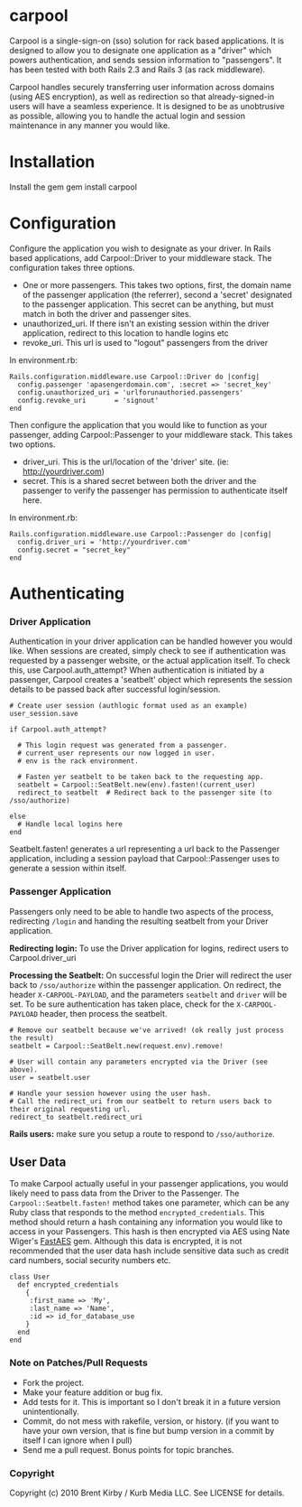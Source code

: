 # carpool

Carpool is a single-sign-on (sso) solution for rack based applications. It is designed to allow you to designate one application as a "driver" which powers authentication, and sends session information to "passengers". It has been tested with both Rails 2.3 and Rails 3 (as rack middleware).

Carpool handles securely transferring user information across domains (using AES encryption), as well as redirection so that already-signed-in users will have a seamless experience. It is designed to be as unobtrusive as possible, allowing you to handle the actual login and session maintenance in any manner you would like.

# Installation

Install the gem
	gem install carpool
	
# Configuration

Configure the application you wish to designate as your driver. In Rails based applications, add Carpool::Driver to your middleware stack. The configuration takes three options.

- One or more passengers. This takes two options, first, the domain name of the passenger application (the referrer), second a 'secret' designated to the passenger application. This secret can be anything, but must match in both the driver and passenger sites.
- unauthorized_uri. If there isn't an existing session within the driver application, redirect to this location to handle logins etc
- revoke_uri. This url is used to "logout" passengers from the driver

In environment.rb:

	Rails.configuration.middleware.use Carpool::Driver do |config|
	  config.passenger 'apasengerdomain.com', :secret => 'secret_key'
	  config.unauthorized_uri = 'urlforunauthoried.passengers'
	  config.revoke_uri       = 'signout'
	end

Then configure the application that you would like to function as your passenger, adding Carpool::Passenger to your middleware stack. This takes two options.

- driver_uri. This is the url/location of the 'driver' site. (ie: http://yourdriver.com)
- secret. This is a shared secret between both the driver and the passenger to verify the passenger has permission to authenticate itself here.

In environment.rb:

	Rails.configuration.middleware.use Carpool::Passenger do |config|
	  config.driver_uri = 'http://yourdriver.com'
	  config.secret = "secret_key"
	end

# Authenticating

### Driver Application

Authentication in your driver application can be handled however you would like. When sessions are created, simply check to see if authentication was requested by a passenger website, or the actual application itself. To check this, use Carpool.auth_attempt?  When authentication is initiated by a passenger, Carpool creates a 'seatbelt' object which represents the session details to be passed back after successful login/session.

	# Create user session (authlogic format used as an example)	
	user_session.save
	
	if Carpool.auth_attempt?
	
	  # This login request was generated from a passenger.
	  # current_user represents our now logged in user.
	  # env is the rack environment.
	
	  # Fasten yer seatbelt to be taken back to the requesting app.
	  seatbelt = Carpool::SeatBelt.new(env).fasten!(current_user)
	  redirect_to seatbelt	# Redirect back to the passenger site (to /sso/authorize)
	
	else
	  # Handle local logins here
	end

Seatbelt.fasten! generates a url representing a url back to the Passenger application, including a session payload that Carpool::Passenger uses to generate a session within itself.	

### Passenger Application

Passengers only need to be able to handle two aspects of the process, redirecting `/login` and handing the resulting seatbelt from your Driver application.

**Redirecting login:** To use the Driver application for logins, redirect users to Carpool.driver_uri

**Processing the Seatbelt:** On successful login the Drier will redirect the user back to `/sso/authorize` within the passenger application. On redirect, the header `X-CARPOOL-PAYLOAD`, and the parameters `seatbelt` and `driver` will be set. To be sure authentication has taken place, check for the `X-CARPOOL-PAYLOAD` header, then process the seatbelt.

	# Remove our seatbelt because we've arrived! (ok really just process the result)
	seatbelt = Carpool::SeatBelt.new(request.env).remove!
	
	# User will contain any parameters encrypted via the Driver (see above).
	user = seatbelt.user     
	
	# Handle your session however using the user hash.
	# Call the redirect_uri from our seatbelt to return users back to their original requesting url.
	redirect_to seatbelt.redirect_uri

**Rails users:** make sure you setup a route to respond to `/sso/authorize`.

## User Data

To make Carpool actually useful in your passenger applications, you would likely need to pass data from the Driver to the Passenger. The `Carpool::Seatbelt.fasten!` method takes one parameter, which can be any Ruby class that responds to the method `encrypted_credentials`. This method should return a hash containing any information you would like to access in your Passengers. This hash is then encrypted via AES using 
Nate Wiger's [FastAES](https://github.com/nateware/fast-aes) gem. Although this data is encrypted, it is not recommended that the user data hash include sensitive data such as credit card numbers, social security numbers etc. 

	class User
	  def encrypted_credentials
	    {
		 :first_name => 'My', 
	     :last_name => 'Name', 
	     :id => id_for_database_use 
 		}
	  end
	end

### Note on Patches/Pull Requests
 
* Fork the project.
* Make your feature addition or bug fix.
* Add tests for it. This is important so I don't break it in a
  future version unintentionally.
* Commit, do not mess with rakefile, version, or history.
  (if you want to have your own version, that is fine but bump version in a commit by itself I can ignore when I pull)
* Send me a pull request. Bonus points for topic branches.

### Copyright

Copyright (c) 2010 Brent Kirby / Kurb Media LLC. See LICENSE for details.
